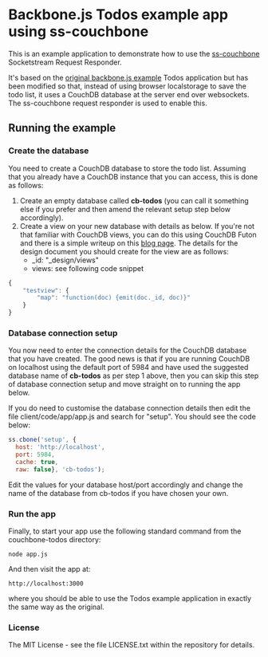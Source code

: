 # Backbone.js Todos example app using ss-couchbone

This is an example application to demonstrate how to use the [ss-couchbone](https://github.com/colinf/ss-couchbone) Socketstream Request Responder.

It's based on the [original backbone.js example](http://backbonejs.org/examples/todos/index.html) Todos application but has been modified so that, instead of using browser localstorage to save the todo list, it uses a CouchDB database at the server end over websockets. The ss-couchbone request responder is used to enable this.

## Running the example
### Create the database
You need to create a CouchDB database to store the todo list. Assuming that you already have a CouchDB instance that you can access, this is done as follows:

1. Create an empty database called **cb-todos** (you can call it something else if you prefer and then amend the relevant setup step below accordingly).
2.  Create a view on your new database with details as below. If you're not that familiar with CouchDB views, you can do this using CouchDB Futon and there is a simple writeup on this [blog page](http://blog.vicmetcalfe.com/2011/04/11/creating-views-in-couchdb-futon/). The details for the design document you should create for the view are as follows:
	* _id: "_design/views" 
	* views: see following code snippet

```javascript
{
	"testview": {
		"map": "function(doc) {emit(doc._id, doc)}"
	}
}
```
### Database connection setup
You now need to enter the connection details for the CouchDB database that you have created. The good news is that if you are running CouchDB on localhost using the default port of 5984 and have used the suggested database name of **cb-todos** as per step 1 above, then you can skip this step of database connection setup and move straight on to running the app below.

If you do need to customise the database connection details then edit the file client/code/app/app.js and search for "setup". You should see the code below:

```javascript
ss.cbone('setup', {
  host: 'http://localhost',
  port: 5984,
  cache: true,
  raw: false}, 'cb-todos');
```
Edit the values for your database host/port accordingly and change the name of the database from cb-todos if you have chosen your own.
### Run the app
Finally, to start your app use the following standard command from the couchbone-todos directory:

	node app.js
And then visit the app at:

	http://localhost:3000
where you should be able to use the Todos example application in exactly the same way as the original.

### License ###
  The MIT License - see the file LICENSE.txt within the repository for details.
